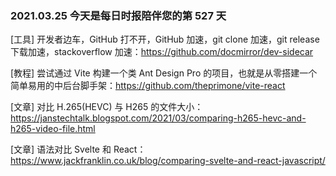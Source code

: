### 2021.03.25 今天是每日时报陪伴您的第 527 天

[工具] 开发者边车，GitHub 打不开，GitHub 加速，git clone 加速，git release 下载加速，stackoverflow 加速：<https://github.com/docmirror/dev-sidecar>

[教程] 尝试通过 Vite 构建一个类 Ant Design Pro 的项目，也就是从零搭建一个简单易用的中后台脚手架：<https://github.com/theprimone/vite-react>

[文章] 对比 H.265(HEVC) 与 H265 的文件大小：<https://janstechtalk.blogspot.com/2021/03/comparing-h265-hevc-and-h265-video-file.html>

[文章] 语法对比 Svelte 和 React：<https://www.jackfranklin.co.uk/blog/comparing-svelte-and-react-javascript/>
